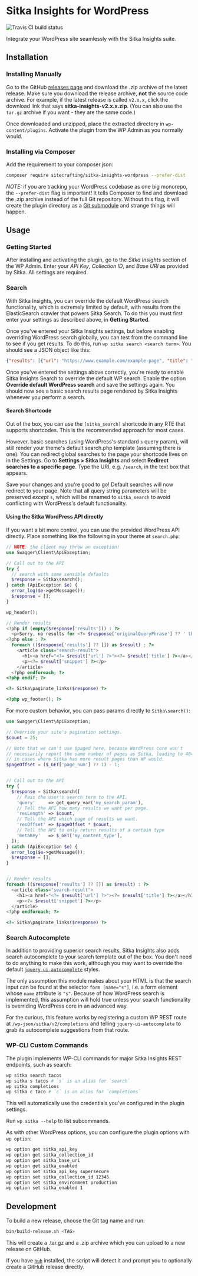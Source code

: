 # Sitka Insights for WordPress

![Travis CI build status](https://api.travis-ci.org/sitecrafting/sitka-insights-wordpress.svg?branch=main)

Integrate your WordPress site seamlessly with the Sitka Insights suite.

## Installation

### Installing Manually

Go to the GitHub [releases page](https://github.com/sitecrafting/sitka-insights-wordpress/releases/) and download the .zip archive of the latest release. Make sure you download the release archive, **not** the source code archive. For example, if the latest release is called `v2.x.x`, click the download link that says **sitka-insights-v2.x.x.zip**. (You can also use the `tar.gz` archive if you want - they are the same code.)

Once downloaded and unzipped, place the extracted directory in `wp-content/plugins`. Activate the plugin from the WP Admin as you normally would.

### Installing via Composer

Add the requirement to your composer.json:

```sh
composer require sitecrafting/sitka-insights-wordpress --prefer-dist
```

*NOTE:* if you are tracking your WordPress codebase as one big monorepo, the `--prefer-dist` flag is important! It tells Composer to find and download the .zip archive instead of the full Git repository. Without this flag, it will create the plugin directory as a [Git submodule](https://git-scm.com/book/en/v2/Git-Tools-Submodules) and strange things will happen.

## Usage

### Getting Started

After installing and activating the plugin, go to the *Sitka Insights* section of the WP Admin. Enter your *API Key*, *Collection ID*, and *Base URI* as provided by Sitka. All settings are required.

### Search

With Sitka Insights, you can override the default WordPress search functionality, which is extremely limited by default, with results from the ElasticSearch crawler that powers Sitka Search. To do this you must first enter your settings as described above, in **Getting Started**.

Once you've entered your Sitka Insights settings, but before enabling overriding WordPress search globally, you can test from the command line to see if you get results. To do this, run `wp sitka search <search term>`. You should see a JSON object like this:

```json
{"results": [{"url": "https://www.example.com/example-page", "title": "Example Page", "snippet": "Some content"}, ...]}
```

Once you've entered the settings above correctly, you're ready to enable Sitka Insights Search to override the default WP search. Enable the option **Override default WordPress search** and save the settings again. You should now see a basic search results page rendered by Sitka Insights whenever you perform a search.

#### Search Shortcode

Out of the box, you can use the `[sitka_search]` shortcode in any RTE that supports shortcodes. This is the recommended approach for most cases.

However, basic searches (using WordPress's standard `s` query param), will still render your theme's default search.php template (assuming there is one). You can redirect global searches to the page your shortcode lives on in the Settings. Go to **Settings > Sitka Insights** and select **Redirect searches to a specific page**. Type the URI, e.g. `/search`, in the text box that appears.

Save your changes and you're good to go! Default searches will now redirect to your page. Note that all query string parameters will be preserved *except* `s`, which will be renamed to `sitka_search` to avoid conflicting with WordPress's default functionality.

#### Using the Sitka WordPress API directly

If you want a bit more control, you can use the provided WordPress API directly. Place something like the following in your theme at `search.php`:

```php
// NOTE: the client may throw an exception!
use Swagger\Client\ApiException;

// Call out to the API
try {
  // search with some sensible defaults
  $response = Sitka\search();
} catch (ApiException $e) {
  error_log($e->getMessage());
  $response = [];
}

wp_header();

// Render results
<?php if (empty($response['results'])) : ?>
  <p>Sorry, no results for <?= $response['originalQueryPhrase'] ?? ' that search term.' ?></p>
<?php else : ?>
  foreach (($response['results'] ?? []) as $result) : ?>
    <article class="search-result">
      <h1><a href="<?= $result['url'] ?>"><?= $result['title'] ?></a></h1>
      <p><?= $result['snippet'] ?></p>
    </article>
  <?php endforeach; ?>
<?php endif; ?>

<?= Sitka\paginate_links($response) ?>

<?php wp_footer(); ?>
```

For more custom behavior, you can pass params directly to `Sitka\search()`:

```php
use Swagger\Client\ApiException;

// Override your site's pagination settings.
$count = 25;

// Note that we can't use $paged here, because WordPress core won't
// necessarily report the same number of pages as Sitka, leading to 404s
// in cases where Sitka has more result pages than WP would.
$pageOffset = ($_GET['page_num'] ?? 1) - 1;


// Call out to the API
try {
  $response = Sitka\search([
    // Pass the user's search term to the API.
    'query'     => get_query_var('my_search_param'),
    // Tell the API how many results we want per page.
    'resLength' => $count,
    // Tell the API which page of results we want.
    'resOffset' => $pageOffset * $count,
    // Tell the API to only return results of a certain type
    'metaKey'   => $_GET['my_content_type'],
  ]);
} catch (ApiException $e) {
  error_log($e->getMessage());
  $response = [];
}


// Render results
foreach (($response['results'] ?? []) as $result) : ?>
  <article class="search-result">
    <h1><a href="<?= $result['url'] ?>"><?= $result['title'] ?></a></h1>
    <p><?= $result['snippet'] ?></p>
  </article>
<?php endforeach; ?>

<?= Sitka\paginate_links($response) ?>
```

### Search Autocomplete

In addition to providing superior search results, Sitka Insights also adds search autocomplete to your search template out of the box. You don't need to do anything to make this work, although you may want to override the default [`jquery-ui-autocomplete`](https://api.jqueryui.com/autocomplete/) styles.

The only assumption this module makes about your HTML is that the search input can be found at the selector `form [name="s"]`, i.e. a form element whose `name` attribute is `"s"`. Because of how WordPress search is implemented, this assumption will hold true unless your search functionality is overriding WordPress core in an advanced way.

For the curious, this feature works by registering a custom WP REST route at `/wp-json/sitka/v2/completions` and telling `jquery-ui-autocomplete` to grab its autocomplete suggestions from that route.

### WP-CLI Custom Commands

The plugin implements WP-CLI commands for major Sitka Insights REST endpoints, such as search:

```bash
wp sitka search tacos
wp sitka s tacos # `s` is an alias for `search`
wp sitka completions
wp sitka c taco # `c` is an alias for `completions`
```

This will automatically use the credentials you've configured in the plugin settings.

Run `wp sitka --help` to list subcommands.

As with other WordPress options, you can configure the plugin options with `wp option`:

```bash
wp option get sitka_api_key
wp option get sitka_collection_id
wp option get sitka_base_uri
wp option get sitka_enabled
wp option set sitka_api_key supersecure
wp option set sitka_collection_id 12345
wp option set sitka_environment production
wp option set sitka_enabled 1
```

## Development

To build a new release, choose the Git tag name and run:

```bash
bin/build-release.sh <TAG>
```

This will create a .tar.gz and a .zip archive which you can upload to a new release on GitHub.

If you have [`hub`](https://hub.github.com/) installed, the script will detect it and prompt you to optionally create a GitHub release directly.
